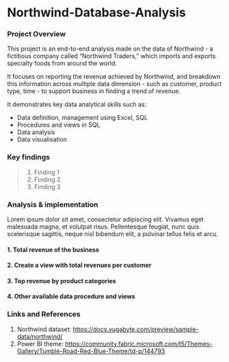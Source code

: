 # Northwind-Database-Analysis
### Project Overview
This project is an end-to-end analysis made on the data of Northwind - a fictitious company called “Northwind Traders,” which imports and exports specialty foods from around the world.

It focuses on reporting the revenue achieved by Northwind, and breakdown this information across multiple data dimension - such as customer, product type, time - to support business in finding a trend of revenue.

It demonstrates key data analytical skills such as:
- Data definition, management using Excel, SQL
- Procedures and views in SQL
- Data analysis 
- Data visualisation

### Key findings
> 1. Finding 1
> 2. Finding 2
> 3. Finding 3

### Analysis & implementation
Lorem ipsum dolor sit amet, consectetur adipiscing elit. Vivamus eget malesuada magna, et volutpat risus. Pellentesque feugiat, nunc quis scelerisque sagittis, neque nisl bibendum elit, a pulvinar tellus felis et arcu.

#### 1. Total revenue of the business

#### 2. Create a view with total revenues per customer

#### 3. Top revenue by product categories

#### 4. Other available data procedure and views

### Links and References
1. Northwind dataset: https://docs.yugabyte.com/preview/sample-data/northwind/
2. Power BI theme: https://community.fabric.microsoft.com/t5/Themes-Gallery/Tumble-Road-Red-Blue-Theme/td-p/144793
